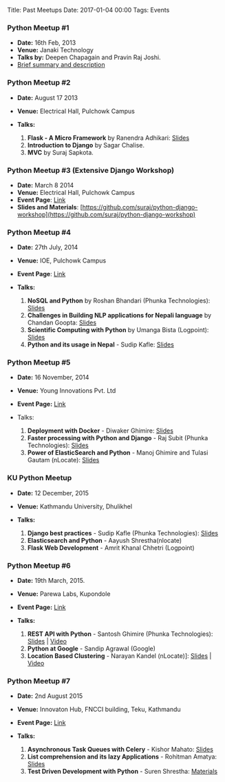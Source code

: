 Title: Past Meetups
Date: 2017-01-04 00:00
Tags: Events

### Python Meetup #1

- **Date:** 16th Feb, 2013
- **Venue:** Janaki Technology
- **Talks by:** Deepen Chapagain and Pravin Raj Joshi.
- [Brief summary and description](https://www.facebook.com/notes/python-developers-nepal/1st-pymeet-discussions-plans-ahead/204114683064468)
  
### Python Meetup #2

- **Date:** August 17 2013
- **Venue:** Electrical Hall, Pulchowk Campus  

- **Talks:**

	1. **Flask - A Micro Framework** by Ranendra Adhikari: [Slides](https://dl.dropboxusercontent.com/u/42034981/pymeet2/index.html)
	2. **Introduction to Django** by Sagar Chalise.
	3. **MVC** by Suraj Sapkota.
  
### Python Meetup #3 (Extensive Django Workshop)

- **Date:** March 8 2014
- **Venue:** Electrical Hall, Pulchowk Campus
- **Event Page**: [Link](https://www.facebook.com/events/435737479890965/)
- **Slides and Materials**: [https://github.com/suraj/python-django-workshop](https://github.com/suraj/python-django-workshop)

### Python Meetup #4 

- **Date:** 27th July, 2014
- **Venue:** IOE, Pulchowk Campus  
- **Event Page**: [Link](https://www.facebook.com/events/811555128876507/)
- **Talks:**

	1. **NoSQL and Python** by Roshan Bhandari (Phunka Technologies): [Slides](https://docs.google.com/presentation/d/1XBqG_7yMJJcMf5AlzJuEED3I4Eo-JStrYspdMN8L4sA/edit#slide=id.g19025caa5_1241)
	2. **Challenges in Building NLP applications for Nepali language** by Chandan Goopta: [Slides](http://www.slideshare.net/chandangoopta/challenges-in-building-nlp-applications-in-nepali-language)
	3. **Scientific Computing with Python** by Umanga Bista (Logpoint): [Slides](https://www.dropbox.com/s/jd7hsmjt7xkjlmt/pymeet04.pdf?fb=1&fb_action_ids=10203693252283831&fb_action_types=dropboxdropbox%3Aadd)
	4. **Python and its usage in Nepal** - Sudip Kafle: [Slides](http://www.slideshare.net/sudipkafle/pymeetup4)
  
### Python Meetup #5

- **Date:** 16 November, 2014 
- **Venue:** Young Innovations Pvt. Ltd  
- **Event Page:** [Link](https://www.facebook.com/events/654709461294768/)
- Talks:  

	1. **Deployment with Docker** - Diwaker Ghimire: [Slides](http://11beep.com)
	2. **Faster processing with Python and Django** - Raj Subit (Phunka Technologies): [Slides](http://www.slideshare.net/fankysubit/faster-pythondjango-programming)
	3. **Power of ElasticSearch and Python** - Manoj Ghimire and Tulasi Gautam (nLocate): [Slides](https://www.facebook.com/groups/125992037543400/476674825808451/)
  
### KU Python Meetup  
- **Date:** 12 December, 2015
- **Venue:** Kathmandu University, Dhulikhel  
- **Talks:**  

	1. **Django best practices** - Sudip Kafle (Phunka Technologies): [Slides](http://slides.com/sudipkafle/django-best-practices#/)
	2. **Elasticsearch and Python** - Aayush Shrestha(nlocate)
	3. **Flask Web Development** - Amrit Khanal Chhetri (Logpoint)
	  
### Python Meetup #6

- **Date:** 19th March, 2015. 
- **Venue:** Parewa Labs, Kupondole  
- **Event Page:** [Link](https://www.facebook.com/events/833674536721977/)
- **Talks:**

	1. **REST API with Python** - Santosh Ghimire (Phunka Technologies): [Slides]((http://www.slideshare.net/ersantoshghimire/rest-api-with-python)) | [Video](https://www.youtube.com/watch?v=E52cusy8AZg)
	2. **Python at Google** - Sandip Agrawal (Google)
	3. **Location Based Clustering** - Narayan Kandel (nLocate)]: [Slides](http://www.slideshare.net/npkand/geohash-46032934) | [Video](https://www.youtube.com/watch?v=gVyVPaNoHwA)
  
### Python Meetup #7

- **Date:** 2nd August 2015
- **Venue:** Innovaton Hub, FNCCI building, Teku, Kathmandu  
- **Event Page:** [Link](https://www.facebook.com/events/1465735587060235/)
- **Talks:**

	1. **Asynchronous Task Queues with Celery** - Kishor Mahato: [Slides](http://www.slideshare.net/KishrorKumar/asynchronous-task-queues-with-celery)  
	2. **List comprehension and its lazy Applications** - Rohitman Amatya: [Slides](http://rhoit.com/talks/pydev%237/)
	3. **Test Driven Development with Python** - Suren Shrestha: [Materials](https://github.com/ludbek/tdd-presentation)